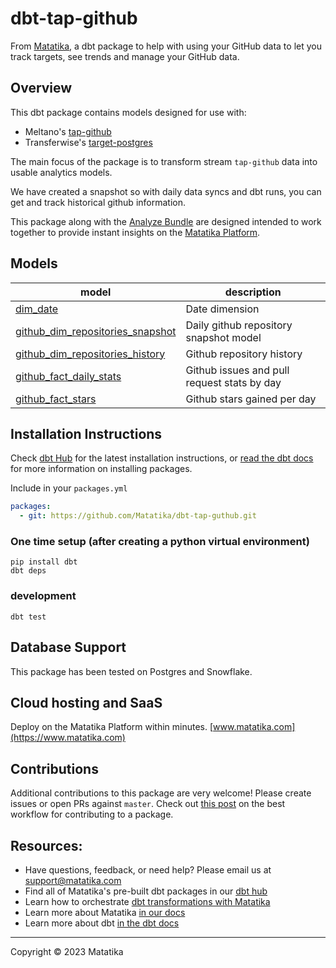 # dbt-tap-github
From [Matatika](https://www.matatika.com/), a dbt package to help with using your GitHub data to let you track targets, see trends and manage your GitHub data.

## Overview

This dbt package contains models designed for use with:
- Meltano's [tap-github](https://github.com/MeltanoLabs/tap-github)
- Transferwise's [target-postgres](https://github.com/transferwise/pipelinewise-target-postgres)

The main focus of the package is to transform stream `tap-github` data into usable analytics models.

We have created a snapshot so with daily data syncs and dbt runs, you can get and track historical github information.

This package along with the [Analyze Bundle](https://github.com/Matatika/analyze-github) are designed intended to work together to provide instant insights on the [Matatika Platform](https://www.matatika.com).

## Models

| **model**              | **description** |
| ---------------------- | ------------------------------------------------------------- |
| [dim_date](models/base/dim_date.sql) | Date dimension |
| [github_dim_repositories_snapshot](snapshots/github_dim_repositories_snapshot.sql) | Daily github repository snapshot model |
| [github_dim_repositories_history](models/base/dim_repositories_history.sql) | Github repository history |
| [github_fact_daily_stats](models/base/fact_daily_.sql) | Github issues and pull request stats by day |
| [github_fact_stars](models/base/trello_lists.sql) | Github stars gained per day | 


## Installation Instructions
Check [dbt Hub](https://hub.getdbt.com/) for the latest installation instructions, or [read the dbt docs](https://docs.getdbt.com/docs/package-management) for more information on installing packages.

Include in your `packages.yml`
```yaml
packages:
  - git: https://github.com/Matatika/dbt-tap-guthub.git
```

### One time setup (after creating a python virtual environment)

```
pip install dbt
dbt deps
```

### development

```
dbt test
```

## Database Support
This package has been tested on Postgres and Snowflake.

## Cloud hosting and SaaS
Deploy on the Matatika Platform within minutes. [www.matatika.com](https://www.matatika.com)

## Contributions

Additional contributions to this package are very welcome! Please create issues
or open PRs against `master`. Check out 
[this post](https://discourse.getdbt.com/t/contributing-to-a-dbt-package/657) 
on the best workflow for contributing to a package.

## Resources:
- Have questions, feedback, or need help? Please email us at support@matatika.com
- Find all of Matatika's pre-built dbt packages in our [dbt hub](https://hub.getdbt.com/Matatika/)
- Learn how to orchestrate [dbt transformations with Matatika](https://www.matatika.com/docs/getting-started/)
- Learn more about Matatika [in our docs](https://www.matatika.com/docs/introduction)
- Learn more about dbt [in the dbt docs](https://docs.getdbt.com/docs/introduction)

---

Copyright &copy; 2023 Matatika
